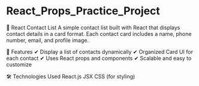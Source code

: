 # React_Props_Practice_Project
📇 React Contact List
A simple contact list built with React that displays contact details in a card format. Each contact card includes a name, phone number, email, and profile image.

🚀 Features
✔ Display a list of contacts dynamically
✔ Organized Card UI for each contact
✔ Uses React props and components
✔ Scalable and easy to customize

🛠 Technologies Used
React.js
JSX
CSS (for styling)
